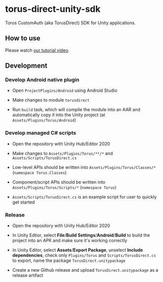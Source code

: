 # torus-direct-unity-sdk

Torus CustomAuth (aka TorusDirect) SDK for Unity applications.

## How to use

Please watch [our tutorial video](https://www.loom.com/share/fe0cf944958943df9567f29ef2c8092f).

## Development

### Develop Android native plugin

- Open `ProjectPlugins/Android` using Android Studio

- Make changes to module `torusdirect`

- Run `build` task, which will compile the module into an AAR and automatically copy it into the Unity project (at `Assets/Plugins/Torus/Android`)

### Develop managed C# scripts

- Open the repository with Unity Hub/Editor 2020

- Make changes to `Assets/Plugins/Torus/**/*` and `Assets/Scripts/TorusDirect.cs`

- Low-level APIs should be written into `Assets/Plugins/Torus/Classes/*` (`namespace Torus.Classes`)

- Component/script APIs should be written into `Assets/Plugins/Torus/Scripts/*` (`namespace Torus`)

- `Assets/Scripts/TorusDirect.cs` is an example script for user to quickly get started

### Release

- Open the repository with Unity Hub/Editor 2020

- In Unity Edtior, select **File**/**Build Settings**/**Android**/**Build** to build the project into an APK and make sure it's working correctly

- In Unity Editor, select **Assets**/**Export Package**, unselect **Include dependencies**, check only `Plugins/Torus` and `Scripts/TorusDirect.cs` to export, name the package `TorusDirect.unitypackage`

- Create a new Github release and upload `TorusDirect.unitypackage` as a release artifact
